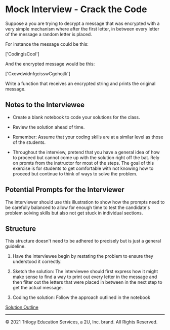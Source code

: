 # Mock Interview - Crack the Code

Suppose a you are trying to decrypt a message that was encrypted with a very simple mechanism where after the first letter, in between every letter of the message a random letter is placed. 

For instance the message could be this:

['CodingisCool']

And the encrypted message would be this:

['CxowdwidnfgcisswCgohojlk']

Write a function that receives an encrypted string and prints the original message.

## Notes to the Interviewee

* Create a blank notebook to code your solutions for the class.

* Review the solution ahead of time.

* Remember: Assume that your coding skills are at a similar level as those of the students. 

* Throughout the interview, pretend that you have a general idea of how to proceed but cannot come up with the solution right off the bat. Rely on promts from the instructor for most of the steps. The goal of this exercise is for students to get comfortable with not knowing how to proceed but continue to think of ways to solve the problem.

## Potential Prompts for the Interviewer

The interviewer should use this illustration to show how the prompts need to be carefully balanced to allow for enough time to test the candidate's problem solving skills but also not get stuck in individual sections.

## Structure

This structure doesn't need to be adhered to precisely but is just a general guideline.

1) Have the interviewee begin by restating the problem to ensure they understood it correctly.

2) Sketch the solution: The interviewee should first express how it might make sense to find a way to print out every letter in the message and then filter out the letters that were placed in between in the next step to get the actual message.

3) Coding the solution: Follow the approach outlined in the notebook

[Solution Outline](Cracking_the_Code.ipynb)


---

© 2021 Trilogy Education Services, a 2U, Inc. brand. All Rights Reserved.